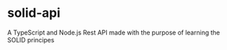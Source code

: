 # solid-api
A TypeScript and Node.js Rest API made with the purpose of learning the SOLID principes
